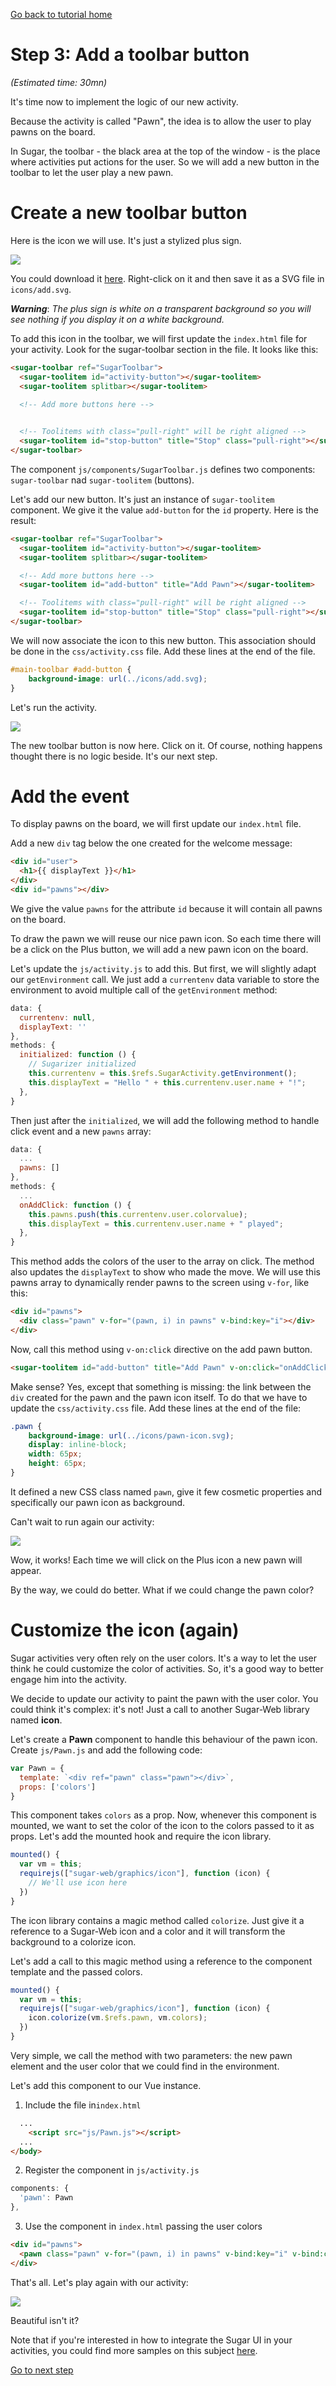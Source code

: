 [Go back to tutorial home](tutorial.md)

# Step 3: Add a toolbar button
*(Estimated time: 30mn)*

It's time now to implement the logic of our new activity.

Because the activity is called "Pawn", the idea is to allow the user to play pawns on the board.

In Sugar, the toolbar - the black area at the top of the window - is the place where activities put actions for the user. So we will add a new button in the toolbar to let the user play a new pawn.

# Create a new toolbar button

Here is the icon we will use. It's just a stylized plus sign.

![](../images/tutorial_step3_1.png)

You could download it [here](../images/add.svg). Right-click on it and then save it as a SVG file in `icons/add.svg`.

***Warning***: *The plus sign is white on a transparent background so you will see nothing if you display it on a white background.*

To add this icon in the toolbar, we will first update the `index.html` file for your activity. Look for the sugar-toolbar section in the file. It looks like this:
```html
<sugar-toolbar ref="SugarToolbar">
  <sugar-toolitem id="activity-button"></sugar-toolitem>
  <sugar-toolitem splitbar></sugar-toolitem>

  <!-- Add more buttons here -->
  

  <!-- Toolitems with class="pull-right" will be right aligned -->
  <sugar-toolitem id="stop-button" title="Stop" class="pull-right"></sugar-toolitem>
</sugar-toolbar>
```

The component `js/components/SugarToolbar.js` defines two components: `sugar-toolbar` nad `sugar-toolitem` (buttons).

Let's add our new button. It's just an instance of `sugar-toolitem` component. We give it the value `add-button` for the `id` property. Here is the result:
```html
<sugar-toolbar ref="SugarToolbar">
  <sugar-toolitem id="activity-button"></sugar-toolitem>
  <sugar-toolitem splitbar></sugar-toolitem>

  <!-- Add more buttons here -->
  <sugar-toolitem id="add-button" title="Add Pawn"></sugar-toolitem>

  <!-- Toolitems with class="pull-right" will be right aligned -->
  <sugar-toolitem id="stop-button" title="Stop" class="pull-right"></sugar-toolitem>
</sugar-toolbar>
```

We will now associate the icon to this new button. This association should be done in the `css/activity.css` file. Add these lines at the end of the file.
```css
#main-toolbar #add-button {
	background-image: url(../icons/add.svg);
}
```
Let's run the activity.

![](../images/tutorial_step3_2.png)

The new toolbar button is now here. Click on it. Of course, nothing happens thought there is no logic beside. It's our next step.

# Add the event

To display pawns on the board, we will first update our `index.html` file.

Add a new `div` tag below the one created for the welcome message:
```html
<div id="user">
  <h1>{{ displayText }}</h1>
</div>
<div id="pawns"></div>
```
We give the value `pawns` for the attribute `id` because it will contain all pawns on the board.

To draw the pawn we will reuse our nice pawn icon. So each time there will be a click on the Plus button, we will add a new pawn icon on the board.

Let's update the `js/activity.js` to add this. But first, we will slightly adapt our `getEnvironment` call. We just add a `currentenv` data variable to store the environment to avoid multiple call of the `getEnvironment` method:
```js
data: {
  currentenv: null,
  displayText: ''
},
methods: {
  initialized: function () {
    // Sugarizer initialized
    this.currentenv = this.$refs.SugarActivity.getEnvironment();
    this.displayText = "Hello " + this.currentenv.user.name + "!";	
  },
}
```
Then just after the `initialized`, we will add the following method to handle click event and a new `pawns` array:
```js
data: {
  ...
  pawns: []
},
methods: {
  ...
  onAddClick: function () {
    this.pawns.push(this.currentenv.user.colorvalue);
    this.displayText = this.currentenv.user.name + " played";
  },
}
```

This method adds the colors of the user to the array on click. The method also updates the `displayText` to show who made the move. We will use this pawns array to dynamically render pawns to the screen using `v-for`, like this:
```html
<div id="pawns">
  <div class="pawn" v-for="(pawn, i) in pawns" v-bind:key="i"></div>
</div>
```

Now, call this method using `v-on:click` directive on the add pawn button.
```html
<sugar-toolitem id="add-button" title="Add Pawn" v-on:click="onAddClick"></sugar-toolitem>
```

Make sense? Yes, except that something is missing: the link between the `div` created for the pawn and the pawn icon itself. To do that we have to update the `css/activity.css` file. Add these lines at the end of the file:
```css
.pawn {
	background-image: url(../icons/pawn-icon.svg);
	display: inline-block;
	width: 65px;
	height: 65px;
}
```
It defined a new CSS class named `pawn`, give it few cosmetic properties and specifically our pawn icon as background.

Can't wait to run again our activity:

![](../images/tutorial_step3_3.png)

Wow, it works! Each time we will click on the Plus icon a new pawn will appear.

By the way, we could do better. What if we could change the pawn color?

# Customize the icon (again)

Sugar activities very often rely on the user colors. It's a way to let the user think he could customize the color of activities. So, it's a good way to better engage him into the activity.

We decide to update our activity to paint the pawn with the user color. You could think it's complex: it's not! Just a call to another Sugar-Web library named **icon**.

Let's create a **Pawn** component to handle this behaviour of the pawn icon. Create `js/Pawn.js` and add the following code:
```js
var Pawn = {
  template: `<div ref="pawn" class="pawn"></div>`,
  props: ['colors']
}
```
This component takes `colors` as a prop. Now, whenever this component is mounted, we want to set the color of the icon to the colors passed to it as props. Let's add the mounted hook and require the icon library.
```js
mounted() {
  var vm = this;
  requirejs(["sugar-web/graphics/icon"], function (icon) {
    // We'll use icon here
  })
}
```

The icon library contains a magic method called `colorize`. Just give it a reference to a Sugar-Web icon and a color and it will transform the background to a colorize icon.

Let's add a call to this magic method using a reference to the component template and the passed colors.
```js
mounted() {
  var vm = this;
  requirejs(["sugar-web/graphics/icon"], function (icon) {
    icon.colorize(vm.$refs.pawn, vm.colors);
  })
}
```
Very simple, we call the method with two parameters: the new pawn element and the user color that we could find in the environment.

Let's add this component to our Vue instance.

1. Include the file in`index.html`
```html
  ...
	<script src="js/Pawn.js"></script>
  ...
</body>
```

2. Register the component in `js/activity.js`
```js
components: {
  'pawn': Pawn
},
```

3. Use the component in `index.html` passing the user colors
```html
<div id="pawns">
  <pawn class="pawn" v-for="(pawn, i) in pawns" v-bind:key="i" v-bind:colors="pawn"></pawn>
</div>
```

That's all. Let's play again with our activity:

![](../images/tutorial_step3_4.png)

Beautiful isn't it?

Note that if you're interested in how to integrate the Sugar UI in your activities, you could find more samples on this subject [here](http://sugarlabs.github.io/sugar-web-samples/).

[Go to next step](step4.md)